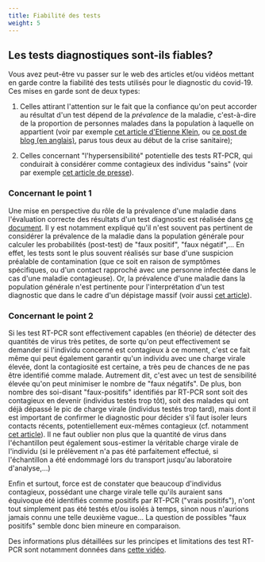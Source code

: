 ```yaml
---
title: Fiabilité des tests
weight: 5
---
```



## **Les tests diagnostiques sont-ils fiables?**
  
  Vous avez peut-être vu passer sur le web des articles et/ou vidéos mettant en garde contre la fiabilité des tests utilisés pour le diagnostic du covid-19. Ces mises en garde sont de deux types:
  
 1. Celles attirant l'attention sur le fait que la confiance qu'on peut accorder au résultat d'un test dépend de la _prévalence_ de la maladie, c'est-à-dire de la proportion de personnes malades dans la population à laquelle on appartient (voir par exemple [cet article d'Etienne Klein](https://tracts.gallimard.fr/fr/products/tracts-de-crise-n-25-je-ne-suis-pas-medecin-mais), ou  [ce post de blog (en anglais)](https://medium.com/@niryungster/where-you-live-affects-what-your-covid-19-test-means-a9cd798fcd10), parus tous deux au début de la crise sanitaire);
 
 2. Celles concernant "l'hypersensibilité" potentielle des tests RT-PCR, qui conduirait à considérer comme contagieux des individus "sains" (voir par exemple [cet article de presse](https://www.lemonde.fr/les-decodeurs/article/2020/09/09/covid-19-l-hypersensibilite-des-tests-pcr-entre-intox-et-vrai-debat_6051528_4355770.html)).
 

### **Concernant le point 1**

Une mise en perspective du rôle de la prévalence d'une maladie dans l'évaluation correcte des résultats d'un test diagnostic est réalisée dans [ce document](../../diagtest.pdf). Il y est notamment expliqué qu'il n'est souvent pas pertinent de considérer la prévalence de la maladie dans la population générale pour calculer les probabilités (post-test) de "faux positif", "faux négatif",... En effet, les tests sont le plus souvent réalisés sur base d'une suspicion préalable de contamination (que ce soit en raison de symptômes spécifiques, ou d'un contact rapproché avec une personne infectée dans le cas d'une maladie contagieuse). Or, la prévalence d'une maladie dans la population générale n'est pertinente pour l'interprétation d'un test diagnostic que dans le cadre d'un dépistage massif (voir aussi [cet article](https://www.zeterinaires.fr/nofakemed/2020/04/29/tests-diagnostiques-comment-pas-fiables/)).
 

### **Concernant le point 2** 

Si les test RT-PCR sont effectivement capables (en théorie) de détecter des quantités de virus très petites, de sorte qu'on peut effectivement se demander si l'individu concerné est contagieux à ce moment, c'est ce fait même qui peut également garantir qu'un individu avec une charge virale élevée, dont la contagiosité est certaine, a très peu de chances de ne pas être identifié comme malade. Autrement dit, c'est avec un test de sensibilité élevée qu'on peut minimiser le nombre de "faux négatifs". 
De plus, bon nombre des soi-disant "faux-positifs" identifiés par RT-PCR sont soit des contagieux en devenir (individus testés trop tôt), soit des malades qui ont déjà dépassé le pic de charge virale (individus testés trop tard), mais dont il est important de confirmer le diagnostic pour décider s'il faut isoler leurs contacts récents, potentiellement eux-mêmes contagieux (cf. notamment [cet article](https://www.facebook.com/notes/covid19-fédération/comment-fonctionnent-les-tests-qpcr-quel-effet-le-nombre-de-cycles-a-t-il-sur-ce/350480706041316/)). Il ne faut oublier non plus que la quantité de virus dans l'échantillon peut également sous-estimer la véritable charge virale de l'individu (si le prélèvement n'a pas été parfaitement effectué, si l'échantillon a été endommagé lors du transport jusqu'au laboratoire d'analyse,...)
 
Enfin et surtout, force est de constater que beaucoup d'individus contagieux, possédant une charge virale telle qu'ils auraient sans équivoque été identifiés comme positifs par RT-PCR ("vrais positifs"),
n'ont tout simplement pas été testés et/ou isolés à temps, sinon nous n'aurions jamais connu une telle deuxième vague...
La question de possibles "faux positifs" semble donc bien mineure en comparaison.

Des informations plus détaillées sur les principes et limitations des test RT-PCR sont notamment données  dans [cette vidéo](https://www.youtube.com/watch?v=BqFu1TUy0Jk).